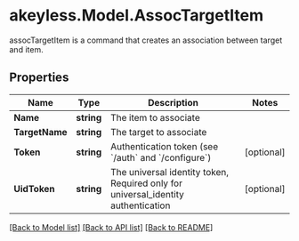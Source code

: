 # akeyless.Model.AssocTargetItem
assocTargetItem is a command that creates an association between target and item.
## Properties

Name | Type | Description | Notes
------------ | ------------- | ------------- | -------------
**Name** | **string** | The item to associate | 
**TargetName** | **string** | The target to associate | 
**Token** | **string** | Authentication token (see &#x60;/auth&#x60; and &#x60;/configure&#x60;) | [optional] 
**UidToken** | **string** | The universal identity token, Required only for universal_identity authentication | [optional] 

[[Back to Model list]](../README.md#documentation-for-models) [[Back to API list]](../README.md#documentation-for-api-endpoints) [[Back to README]](../README.md)

